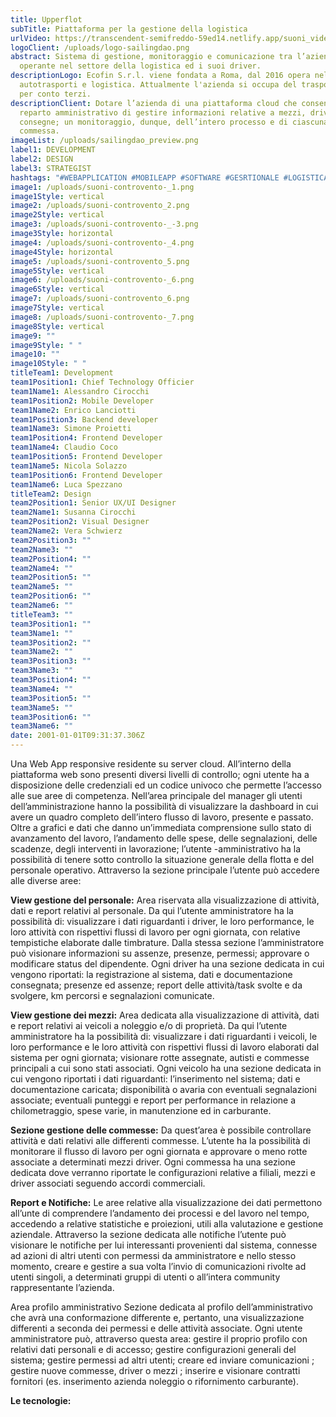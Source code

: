 ```yaml
---
title: Upperflot
subTitle: Piattaforma per la gestione della logistica
urlVideo: https://transcendent-semifreddo-59ed14.netlify.app/suoni_video.mp4
logoClient: /uploads/logo-sailingdao.png
abstract: Sistema di gestione, monitoraggio e comunicazione tra l’azienda
  operante nel settore della logistica ed i suoi driver.
descriptionLogo: Ecofin S.r.l. viene fondata a Roma, dal 2016 opera nel settore
  autotrasporti e logistica. Attualmente l'azienda si occupa del trasporto merci
  per conto terzi.
descriptionClient: Dotare l’azienda di una piattaforma cloud che consenta al
  reparto amministrativo di gestire informazioni relative a mezzi, driver e
  consegne; un monitoraggio, dunque, dell’intero processo e di ciascuna
  commessa.
imageList: /uploads/sailingdao_preview.png
label1: DEVELOPMENT
label2: DESIGN
label3: STRATEGIST
hashtags: "#WEBAPPLICATION #MOBILEAPP #SOFTWARE #GESRTIONALE #LOGISTICA"
image1: /uploads/suoni-controvento-_1.png
image1Style: vertical
image2: /uploads/suoni-controvento_2.png
image2Style: vertical
image3: /uploads/suoni-controvento-_-3.png
image3Style: horizontal
image4: /uploads/suoni-controvento-_4.png
image4Style: horizontal
image5: /uploads/suoni-controvento_5.png
image5Style: vertical
image6: /uploads/suoni-controvento-_6.png
image6Style: vertical
image7: /uploads/suoni-controvento_6.png
image7Style: vertical
image8: /uploads/suoni-controvento-_7.png
image8Style: vertical
image9: ""
image9Style: " "
image10: ""
image10Style: " "
titleTeam1: Development
team1Position1: Chief Technology Officier
team1Name1: Alessandro Cirocchi
team1Position2: Mobile Developer
team1Name2: Enrico Lanciotti
team1Position3: Backend developer
team1Name3: Simone Proietti
team1Position4: Frontend Developer
team1Name4: Claudio Coco
team1Position5: Frontend Developer
team1Name5: Nicola Solazzo
team1Position6: Frontend Developer
team1Name6: Luca Spezzano
titleTeam2: Design
team2Position1: Senior UX/UI Designer
team2Name1: Susanna Cirocchi
team2Position2: Visual Designer
team2Name2: Vera Schwierz
team2Position3: ""
team2Name3: ""
team2Position4: ""
team2Name4: ""
team2Position5: ""
team2Name5: ""
team2Position6: ""
team2Name6: ""
titleTeam3: ""
team3Position1: ""
team3Name1: ""
team3Position2: ""
team3Name2: ""
team3Position3: ""
team3Name3: ""
team3Position4: ""
team3Name4: ""
team3Position5: ""
team3Name5: ""
team3Position6: ""
team3Name6: ""
date: 2001-01-01T09:31:37.306Z
---
```

Una Web App responsive residente su server cloud. All’interno della piattaforma web sono presenti diversi livelli di controllo; ogni utente ha a disposizione delle credenziali ed un codice univoco che permette l’accesso alle sue aree di competenza.
Nell’area principale del manager gli utenti dell’amministrazione hanno la possibilità di visualizzare la dashboard in cui avere un quadro completo dell’intero flusso di lavoro, presente e passato. 
Oltre a grafici e dati che danno un’immediata comprensione sullo stato di avanzamento del lavoro, l’andamento delle spese, delle segnalazioni, delle scadenze, degli interventi in lavorazione; l’utente -amministrativo ha la possibilità di tenere sotto controllo la situazione generale della flotta e del personale operativo. 
Attraverso la sezione principale l’utente può accedere alle diverse aree: 

**View gestione del personale:**
Area riservata alla visualizzazione di attività, dati e report relativi al personale.  Da qui l’utente amministratore ha la possibilità di: visualizzare i dati riguardanti i driver, le loro performance, le loro attività con rispettivi flussi di lavoro per ogni giornata, con relative tempistiche elaborate dalle timbrature. Dalla stessa sezione l’amministratore può visionare informazioni su assenze, presenze, permessi; approvare o modificare status del dipendente.
Ogni driver ha una sezione dedicata in cui vengono riportati: la registrazione al sistema, dati e documentazione consegnata; presenze ed assenze; report delle attività/task svolte e da svolgere, km percorsi e segnalazioni comunicate. 

**View gestione dei mezzi:**
Area dedicata alla visualizzazione di attività, dati e report relativi ai veicoli a noleggio e/o di proprietà. Da qui l’utente amministratore ha la possibilità di: visualizzare i dati riguardanti i veicoli, le loro performance e le loro attività con rispettivi flussi di lavoro elaborati dal sistema per ogni giornata; visionare rotte assegnate, autisti  e commesse principali a cui sono stati associati. 
Ogni veicolo ha una sezione dedicata in cui vengono riportati i dati riguardanti: l’inserimento nel sistema; dati e documentazione caricata; disponibilità o avaria con eventuali segnalazioni associate; eventuali punteggi e report per performance in relazione a chilometraggio, spese varie, in manutenzione ed in carburante.

**Sezione gestione delle commesse:**
Da quest’area è possibile controllare attività e dati relativi alle differenti commesse. L’utente ha la possibilità di monitorare il flusso di lavoro per ogni giornata e approvare o meno rotte associate a determinati mezzi driver.
Ogni commessa ha una sezione dedicata dove verranno riportate le configurazioni relative a filiali, mezzi e driver associati seguendo accordi commerciali. 

**Report e Notifiche:**
Le aree relative alla visualizzazione dei dati permettono all’unte di comprendere l’andamento dei processi e del lavoro nel tempo, accedendo a relative statistiche e proiezioni, utili alla valutazione e gestione aziendale. 
Attraverso la sezione dedicata alle notifiche l’utente può visionare le notifiche per lui interessanti provenienti dal sistema, connesse ad azioni di altri utenti con permessi da amministratore e nello stesso momento, creare e gestire a sua volta l’invio di comunicazioni rivolte ad utenti singoli, a determinati gruppi di utenti o all’intera community rappresentante l’azienda.

Area profilo amministrativo
Sezione dedicata al profilo dell’amministrativo che avrà una conformazione differente e, pertanto, una visualizzazione differenti a seconda dei permessi e delle attività associate. Ogni utente amministratore può, attraverso questa area: gestire il proprio profilo con relativi dati personali e di accesso; gestire configurazioni generali del sistema; gestire permessi ad altri utenti; creare ed inviare comunicazioni ; gestire nuove commesse,  driver o mezzi ; inserire e visionare contratti fornitori (es. inserimento azienda noleggio o rifornimento carburante).

**Le tecnologie:**